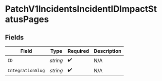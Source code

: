 # PatchV1IncidentsIncidentIDImpactStatusPages


## Fields

| Field              | Type               | Required           | Description        |
| ------------------ | ------------------ | ------------------ | ------------------ |
| `ID`               | *string*           | :heavy_check_mark: | N/A                |
| `IntegrationSlug`  | *string*           | :heavy_check_mark: | N/A                |